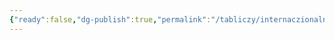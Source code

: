 ```yaml
---
{"ready":false,"dg-publish":true,"permalink":"/tabliczy/internaczionalnaya-gotika/lukino-belbelo/","dgPassFrontmatter":true}
---
```



